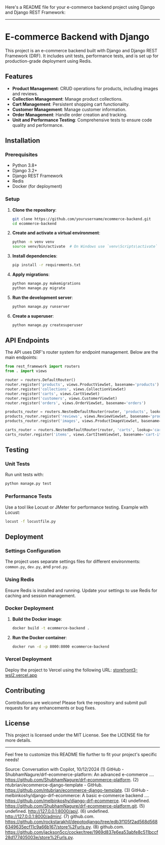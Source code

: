 Here's a README file for your e-commerce backend project using Django and Django REST Framework:

---

# E-commerce Backend with Django

This project is an e-commerce backend built with Django and Django REST Framework (DRF). It includes unit tests, performance tests, and is set up for production-grade deployment using Redis.

## Features

- **Product Management**: CRUD operations for products, including images and reviews.
- **Collection Management**: Manage product collections.
- **Cart Management**: Persistent shopping cart functionality.
- **Customer Management**: Manage customer information.
- **Order Management**: Handle order creation and tracking.
- **Unit and Performance Testing**: Comprehensive tests to ensure code quality and performance.

## Installation

### Prerequisites

- Python 3.8+
- Django 3.2+
- Django REST Framework
- Redis
- Docker (for deployment)

### Setup

1. **Clone the repository**:
    ```bash
    git clone https://github.com/yourusername/ecommerce-backend.git
    cd ecommerce-backend
    ```

2. **Create and activate a virtual environment**:
    ```bash
    python -m venv venv
    source venv/bin/activate  # On Windows use `venv\Scripts\activate`
    ```

3. **Install dependencies**:
    ```bash
    pip install -r requirements.txt
    ```

4. **Apply migrations**:
    ```bash
    python manage.py makemigrations
    python manage.py migrate
    ```

5. **Run the development server**:
    ```bash
    python manage.py runserver
    ```

6. **Create a superuser**:
    ```bash
    python manage.py createsuperuser
    ```

## API Endpoints

The API uses DRF's router system for endpoint management. Below are the main endpoints:

```python
from rest_framework import routers
from . import views

router = routers.DefaultRouter()
router.register('products', views.ProductViewSet, basename='products')
router.register('collections', views.CollectionViewSet)
router.register('carts', views.CartViewSet)
router.register('customers', views.CustomerViewSet)
router.register('orders', views.OrderViewSet, basename='orders')

products_router = routers.NestedDefaultRouter(router, 'products', lookup='product')
products_router.register('reviews', views.ReviewViewSet, basename='product-reviews')
products_router.register('images', views.ProductImageViewSet, basename='product-images')

carts_router = routers.NestedDefaultRouter(router, 'carts', lookup='cart')
carts_router.register('items', views.CartItemViewSet, basename='cart-items')
```

## Testing

### Unit Tests

Run unit tests with:
```bash
python manage.py test
```

### Performance Tests

Use a tool like Locust or JMeter for performance testing. Example with Locust:
```bash
locust -f locustfile.py
```

## Deployment

### Settings Configuration

The project uses separate settings files for different environments: `common.py`, `dev.py`, and `prod.py`.

### Using Redis

Ensure Redis is installed and running. Update your settings to use Redis for caching and session management.

### Docker Deployment

1. **Build the Docker image**:
    ```bash
    docker build -t ecommerce-backend .
    ```

2. **Run the Docker container**:
    ```bash
    docker run -d -p 8000:8000 ecommerce-backend
    ```

### Vercel Deployment

Deploy the project to Vercel using the following URL: [storefront3-wsl2.vercel.app](https://storefront3-wsl2.vercel.app)

## Contributing

Contributions are welcome! Please fork the repository and submit pull requests for any enhancements or bug fixes.

## License

This project is licensed under the MIT License. See the LICENSE file for more details.

---

Feel free to customize this README file further to fit your project's specific needs!

Source: Conversation with Copilot, 10/12/2024
(1) GitHub - ShubhamNagure/drf-ecommerce-platform: An advanced e-commerce .... https://github.com/ShubhamNagure/drf-ecommerce-platform.
(2) ntubrian/ecommerce-django-template - GitHub. https://github.com/ntubrian/ecommerce-django-template.
(3) GitHub - melbinkoshy/django-drf-ecommerce: A basic e-commerce backend .... https://github.com/melbinkoshy/django-drf-ecommerce.
(4) undefined. https://github.com/ShubhamNagure/drf-ecommerce-platform.git.
(5) undefined. http://127.0.0.1:8000/api/.
(6) undefined. http://127.0.0.1:8000/admin/.
(7) github.com. https://github.com/rockstarakhil/depotodjango/tree/edb3f105f2ad568d5686349635ecf11c9a66b167/store%2Furls.py.
(8) github.com. https://github.com/jackson5cc/cocker/tree/1969d837e6ea53abfe8c511bccf28d177405003e/store%2Furls.py.
